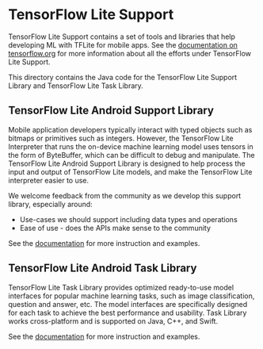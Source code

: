 # TensorFlow Lite Support

TensorFlow Lite Support contains a set of tools and libraries that help
developing ML with TFLite for mobile apps. See the [documentation on
tensorflow.org](https://www.tensorflow.org/lite/inference_with_metadata/overview)
for more information about all the efforts under TensorFlow Lite Support.

This directory contains the Java code for the TensorFlow Lite Support Library
and TensorFlow Lite Task Library.

## TensorFlow Lite Android Support Library

Mobile application developers typically interact with typed objects such as
bitmaps or primitives such as integers. However, the TensorFlow Lite Interpreter
that runs the on-device machine learning model uses tensors in the form of
ByteBuffer, which can be difficult to debug and manipulate. The TensorFlow Lite
Android Support Library is designed to help process the input and output of
TensorFlow Lite models, and make the TensorFlow Lite interpreter easier to use.

We welcome feedback from the community as we develop this support library,
especially around:

*   Use-cases we should support including data types and operations
*   Ease of use - does the APIs make sense to the community

See the [documentation](https://www.tensorflow.org/lite/inference_with_metadata/lite_support)
for more instruction and examples.


## TensorFlow Lite Android Task Library

TensorFlow Lite Task Library provides optimized ready-to-use model interfaces
for popular machine learning tasks, such as image classification, question and
answer, etc. The model interfaces are specifically designed for each task to
achieve the best performance and usability. Task Library works cross-platform
and is supported on Java, C++, and Swift.

See the [documentation](https://www.tensorflow.org/lite/inference_with_metadata/task_library/overview)
for more instruction and examples.
